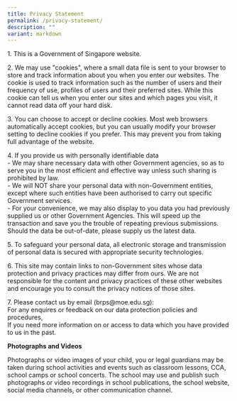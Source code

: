 ```yaml
---
title: Privacy Statement
permalink: /privacy-statement/
description: ""
variant: markdown
---
```

<p>1. This is a Government of Singapore website.</p>
<p>2. We may use "cookies", where a small data file is sent to your browser to store and track information about you when you enter our websites. The cookie is used to track information such as the number of users and their frequency of use, profiles of users and their preferred sites. While this cookie can tell us when you enter our sites and which pages you visit, it cannot read data off your hard disk.</p>
<p>3. You can choose to accept or decline cookies. Most web browsers automatically accept cookies, but you can usually modify your browser setting to decline cookies if you prefer. This may prevent you from taking full advantage of the website.</p>
<p>4. If you provide us with personally identifiable data<br>- We may share necessary data with other Government agencies, so as to serve you in the most efficient and effective way unless such sharing is prohibited by law.<br>- We will NOT share your personal data with non-Government entities, except where such entities have been authorised to carry out specific Government services.<br>- For your convenience, we may also display to you data you had previously supplied us or other Government Agencies. This will speed up the transaction and save you the trouble of repeating previous submissions. Should the data be out-of-date, please supply us the latest data.</p>
<p>5. To safeguard your personal data, all electronic storage and transmission of personal data is secured with appropriate security technologies.</p>
<p>6. This site may contain links to non-Government sites whose data protection and privacy practices may differ from ours. We are not responsible for the content and privacy practices of these other websites and encourage you to consult the privacy notices of those sites.</p>
<p>7. Please contact us by email (brps@moe.edu.sg):<br>For any enquires or feedback on our data protection policies and procedures,<br>If you need more information on or access to data which you have provided to us in the past.</p>
<p><strong>Photographs and Videos</strong></p>
<p>Photographs or video images of your child, you or legal guardians may be taken during school activities and events such as classroom lessons, CCA, school camps or school concerts. The school may use and publish such photographs or video recordings in school publications, the school website, social media channels, or other communication channel.</p>